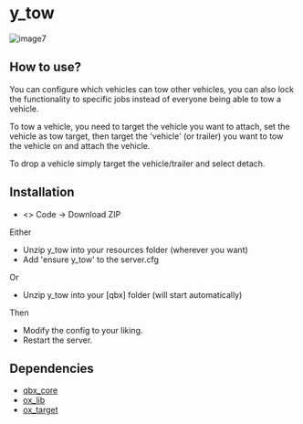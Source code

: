# y_tow
![image7](https://github.com/TonybynMp4/y_tow/assets/97451137/143c0dd7-8f96-47fa-b7c8-ba46f556d1ac)
## How to use?
You can configure which vehicles can tow other vehicles, 
you can also lock the functionality to specific jobs instead of everyone being able to tow a vehicle.

To tow a vehicle, you need to target the vehicle you want to attach, set the vehicle as tow target,
then target the 'vehicle' (or trailer) you want to tow the vehicle on and attach the vehicle.

To drop a vehicle simply target the vehicle/trailer and select detach.

## Installation
* <> Code -> Download ZIP

Either
* Unzip y_tow into your resources folder (wherever you want)
* Add 'ensure y_tow' to the server.cfg

Or

* Unzip y_tow into your [qbx] folder (will start automatically)

Then

* Modify the config to your liking.
* Restart the server.

## Dependencies

- [qbx_core](https://github.com/qbox-project/qbx_core/releases/latest)
- [ox_lib](https://github.com/overextended/ox_lib)
- [ox_target](https://github.com/overextended/ox_target)
